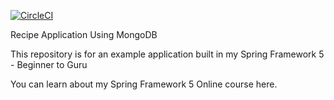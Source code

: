 [![CircleCI](https://circleci.com/gh/yulikexuan/springguru.svg?style=svg)](https://circleci.com/gh/yulikexuan/springguru)

Recipe Application Using MongoDB

This repository is for an example application built in my Spring Framework 5 - Beginner to Guru

You can learn about my Spring Framework 5 Online course here.
